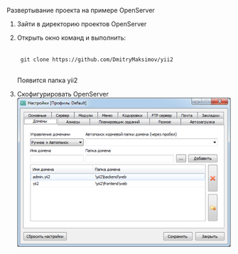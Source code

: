Развертывание проекта на примере OpenServer

1. Зайти в директорию проектов OpenServer

2. Открыть окно команд и выполнить:

    <code>
	git clone https://github.com/DmitryMaksimov/yii2
    </code>
	
    Появится папка yii2

3. Скофигурировать OpenServer
    <img src="openserver.png"/>
